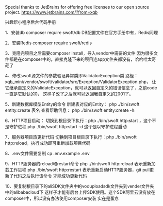 Special thanks to JetBrains for offering free licenses to our open source project.
https://www.jetbrains.com/?from=xqb




兴趣帮小程序后台代码手册

1、安装db
composer require swoft/db
DB配置文件在官方手册中有，Redis同理

2、安装Redis
composer require swoft/redis

3、克隆完项目之后需要composer install，导入vendor中需要的文件
因为很多文件都是在composer中的，直接克隆下来的项目连app文件夹都没有，哈哈哈太奇葩了

4、修改swoft源文件的参数验证异常类即ValidatorException类
路径：xqb_mini/vendor/swoft/validator/src/Exception/ValidatorException.php，
让它继承自定义的ValidateException，就可以返回自定义的错误信息了，之前code一直是它默认的0，
这样子改了之后就可以返回我自定义的2001了。

5、新建数据库模型Entity的命令
新建表对应的Entity：    php ./bin/swoft entity:create 表名
查看帮助信息：          php ./bin/swoft entity:create -h

6、HTTP项目启动：
切换到根目录下执行：php ./bin/swoft http:start ，这个不是守护进程
php ./bin/swoft http:start -d 这个是以守护进程启动

7、服务器项目热更新代码
切换到项目根目录下执行：php ./bin/swoft http:reload，执行成功即可重新加载项目代码

8、.env文件需要复制
cp .env.example .env

9、HTTP服务器的reload和restart命令
php ./bin/swoft http:reload 表示重新加载工作进程
php ./bin/swoft http:restart 表示重新启动HTTP服务器，git pull更新了代码之后执行该命令
才能成功更新代码

10、要复制根目录下的aliSDK文件夹中的voduploadsdk文件夹到vender文件夹中的alibabacloud下
这样子才能有后台上传SDK使用。这个SDK阿里云没有放在composer中，所以没有办法使用composer安装
实在是蛋疼
